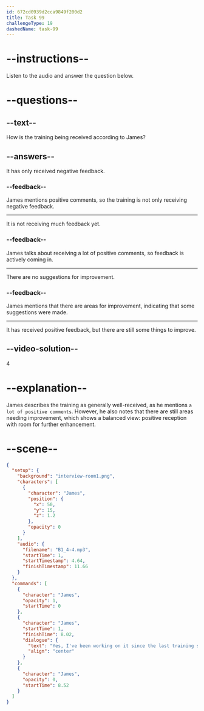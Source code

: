 ```yaml
---
id: 672cd0939d2cca9849f200d2
title: Task 99
challengeType: 19
dashedName: task-99
---
```


<!-- (Audio) James: Yes, I’ve been working on it since the last training session. We've received a lot of positive comments, but there are some areas we still need to improve. -->

# --instructions--

Listen to the audio and answer the question below.

# --questions--

## --text--

How is the training being received according to James?

## --answers--

It has only received negative feedback.

### --feedback--

James mentions positive comments, so the training is not only receiving negative feedback.

---

It is not receiving much feedback yet.

### --feedback--

James talks about receiving a lot of positive comments, so feedback is actively coming in.

---

There are no suggestions for improvement.

### --feedback--

James mentions that there are areas for improvement, indicating that some suggestions were made.

---

It has received positive feedback, but there are still some things to improve.

## --video-solution--

4

# --explanation--

James describes the training as generally well-received, as he mentions `a lot of positive comments`. However, he also notes that there are still areas needing improvement, which shows a balanced view: positive reception with room for further enhancement.

# --scene--

```json
{
  "setup": {
    "background": "interview-room1.png",
    "characters": [
      {
        "character": "James",
        "position": {
          "x": 50,
          "y": 15,
          "z": 1.2
        },
        "opacity": 0
      }
    ],
    "audio": {
      "filename": "B1_4-4.mp3",
      "startTime": 1,
      "startTimestamp": 4.64,
      "finishTimestamp": 11.66
    }
  },
  "commands": [
    {
      "character": "James",
      "opacity": 1,
      "startTime": 0
    },
    {
      "character": "James",
      "startTime": 1,
      "finishTime": 8.02,
      "dialogue": {
        "text": "Yes, I've been working on it since the last training session. We've received a lot of positive comments, but there are some areas we still need to improve.",
        "align": "center"
      }
    },
    {
      "character": "James",
      "opacity": 0,
      "startTime": 8.52
    }
  ]
}
```
